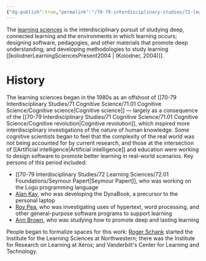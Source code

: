 ```yaml
---
{"dg-publish":true,"permalink":"/70-79-interdisciplinary-studies/72-learning-sciences/72-01-foundations/learning-sciences/","tags":[null,null]}
---
```


The [learning sciences](https://en.wikipedia.org/wiki/Learning_sciences) is the interdisciplinary pursuit of studying deep, connected learning and the environments in which learning occurs; designing software, pedagogies, and other materials that promote deep understanding; and developing methodologies to study learning [[kolodnerLearningSciencesPresent2004 \| (Kolodner, 2004)]]. 
# History 

The learning sciences began in the 1980s as an offshoot of [[70-79 Interdisciplinary Studies/71 Cognitive Science/71.01 Cognitive Science/Cognitive science\|Cognitive science]] — largely as a consequence of the [[70-79 Interdisciplinary Studies/71 Cognitive Science/71.01 Cognitive Science/Cognitive revolution\|Cognitive revolution]], which inspired more interdisciplinary investigations of the nature of human knowledge. Some cognitive scientists began to feel that the complexity of the real world was not being accounted for by current research, and those at the intersection of [[Artificial intelligence\|Artificial intelligence]] and education were working to design software to promote better learning in real-world scenarios. Key persons of this period included: 

- [[70-79 Interdisciplinary Studies/72 Learning Sciences/72.01 Foundations/Seymour Papert\|Seymour Papert]], who was working on the Logo programming language
- [Alan Kay](https://en.wikipedia.org/wiki/Alan_Kay), who was developing the DynaBook, a precursor to the personal laptop
- [Roy Pea](https://en.wikipedia.org/wiki/Roy_Pea), who was investigating uses of hypertext, word processing, and other general-purpose software programs to support learning
- [Ann Brown](https://en.wikipedia.org/wiki/Ann_Brown), who was studying how to promote deep and lasting learning

People began to formalize spaces for this work: [Roger Schank](https://en.wikipedia.org/wiki/Roger_Schank) started the Institute for the Learning Sciences at Northwestern; there was the Institute for Research on Learning at Xerox; and Vanderbilt's Center for Learning and Technology. 
